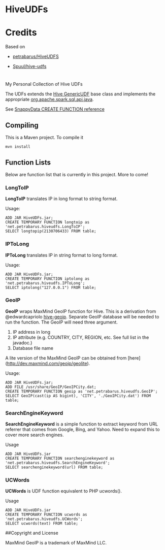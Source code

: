 HiveUDFs
========

# Credits

Based on

* [petrabarus/HiveUDFS](https://github.com/petrabarus/HiveUDFs)

* [Spuul/hive-udfs](https://github.com/Spuul/hive-udfs)

# 

My Personal Collection of Hive UDFs

The UDFs extends the [Hive GenericUDF](https://hive.apache.org/javadocs/r2.1.1/api/org/apache/hadoop/hive/ql/udf/generic/GenericUDF.html)
base class and
implements the appropriate [org.apache.spark.sql.api.java](https://spark.apache.org/docs/1.4.0/api/java/org/apache/spark/sql/api/java/package-summary.html).

See [SnappyData CREATE FUNCTION reference](http://snappydatainc.github.io/snappydata/reference/sql_reference/create-function/)

## Compiling

This is a Maven project. To compile it

    mvn install

## Function Lists

Below are function list that is currently in this project. More to come!

### LongToIP
**LongToIP** translates IP in long format to string format.

Usage:

    ADD JAR HiveUDFs.jar;
    CREATE TEMPORARY FUNCTION longtoip as 'net.petrabarus.hiveudfs.LongToIP';
    SELECT longtopip(2130706433) FROM table;

### IPToLong

**IPToLong** translates IP in string format to long format.

Usage:

    ADD JAR HiveUDFs.jar;
    CREATE TEMPORARY FUNCTION iptolong as 'net.petrabarus.hiveudfs.IPToLong';
    SELECT iptolong("127.0.0.1") FROM table;

### GeoIP

**GeoIP** wraps MaxMind GeoIP function for Hive. 
This is a derivation from @edwardcapriolo [hive-geoip](http://github.com/edwardcapriolo/hive-geoip).
Separate GeoIP database will be needed to run the function.
The GeoIP will need three argument.

1. IP address in long
2. IP attribute (e.g. COUNTRY, CITY, REGION, etc. See full list in the javadoc.)
3. Database file name

A lite version of the MaxMind GeoIP can be obtained from [here] (http://dev.maxmind.com/geoip/geolite).

Usage:

    ADD JAR HiveUDFs.jar;
    ADD FILE /usr/share/GeoIP/GeoIPCity.dat;
    CREATE TEMPORARY FUNCTION geoip as 'net.petrabarus.hiveudfs.GeoIP';
    SELECT GeoIP(cast(ip AS bigint), 'CITY', './GeoIPCity.dat') FROM table;

### SearchEngineKeyword

**SearchEngineKeyword** is a simple function to extract keyword from URL referrer
that comes from Google, Bing, and Yahoo. Need to expand this to cover more search
engines.

Usage

    ADD JAR HiveUDFs.jar
    CREATE TEMPORARY FUNCTION searchenginekeyword as 'net.petrabarus.hiveudfs.SearchEngineKeyword';
    SELECT searchenginekeyword(url) FROM table;

### UCWords

**UCWords** is UDF function equivalent to PHP ucwords().

Usage

    ADD JAR HiveUDFs.jar
    CREATE TEMPORARY FUNCTION ucwords as 'net.petrabarus.hiveudfs.UCWords';
    SELECT ucwords(text) FROM table;

##Copyright and License

MaxMind GeoIP is a trademark of MaxMind LLC.
